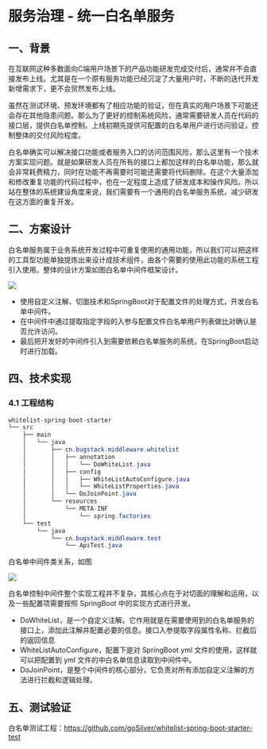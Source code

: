 # 服务治理 - 统一白名单服务
## 一、背景
在互联网这种多数面向C端用户场景下的产品功能研发完成交付后，通常并不会直接发布上线。尤其是在一个原有服务功能已经沉淀了大量用户时，不断的迭代开发新增需求下，更不会贸然发布上线。

虽然在测试环境、预发环境都有了相应功能的验证，但在真实的用户场景下可能还会存在其他隐患问题。那么为了更好的控制系统风险，通常需要研发人员在代码的接口层，提供白名单控制。上线初期先提供可配置的白名单用户进行访问验证，控制整体的交付风险程度。

白名单确实可以解决接口功能或者服务入口的访问范围风险，那么这里有一个技术方案实现问题。就是如果研发人员在所有的接口上都加这样的白名单功能，那么就会非常耗费精力，同时在功能不再需要时可能还需要将代码删除。在这个大量添加和修改重复功能的代码过程中，也在一定程度上造成了研发成本和操作风险。所以站在整体的系统建设角度来说，我们需要有一个通用的白名单服务系统，减少研发在这方面的重复开发。

## 二、方案设计
白名单服务属于业务系统开发过程中可重复使用的通用功能，所以我们可以把这样的工具型功能单独提炼出来设计成技术组件，由各个需要的使用此功能的系统工程引入使用。整体的设计方案如图白名单中间件框架设计。

![](https://p3-juejin.byteimg.com/tos-cn-i-k3u1fbpfcp/a2c492febbc742ba8eeb5425bea972cc~tplv-k3u1fbpfcp-jj-mark:3024:0:0:0:q75.awebp)

- 使用自定义注解、切面技术和SpringBoot对于配置文件的处理方式，开发白名单中间件。
- 在中间件中通过提取指定字段的入参与配置文件白名单用户列表做比对确认是否允许访问。
- 最后把开发好的中间件引入到需要依赖白名单服务的系统，在SpringBoot启动时进行加载。

## 四、技术实现
### 4.1 工程结构
```java
whitelist-spring-boot-starter
└── src
    ├── main
    │   └── java
    │       ├── cn.bugstack.middleware.whitelist
    │       │   ├── annotation
    │       │   │   └── DoWhiteList.java
    │       │   ├── config
    │       │   │   ├── WhiteListAutoConfigure.java
    │       │   │   └── WhiteListProperties.java
    │       │   └── DoJoinPoint.java
    │       └── resources
    │           └── META-INF 
    │               └── spring.factories
    └── test
        └── java
            └── cn.bugstack.middleware.test
                └── ApiTest.java
```

白名单中间件类关系，如图

![](https://p3-juejin.byteimg.com/tos-cn-i-k3u1fbpfcp/a1709991f4f14605a56955ea28bc48fe~tplv-k3u1fbpfcp-jj-mark:3024:0:0:0:q75.awebp)

白名单控制中间件整个实现工程并不复杂，其核心点在于对切面的理解和运用，以及一些配置项需要按照 SpringBoot 中的实现方式进行开发。

- DoWhiteList，是一个自定义注解。它作用就是在需要使用到的白名单服务的接口上，添加此注解并配置必要的信息。接口入参提取字段属性名称、拦截后的返回信息
- WhiteListAutoConfigure，配置下是对 SpringBoot yml 文件的使用，这样就可以把配置到 yml 文件的中白名单信息读取到中间件中。
- DoJoinPoint，是整个中间件的核心部分，它负责对所有添加自定义注解的方法进行拦截和逻辑处理。

## 五、测试验证
白名单测试工程：https://github.com/goSilver/whitelist-spring-boot-starter-test